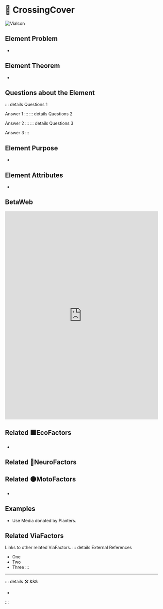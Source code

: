 
# 🔻 <via>CrossingCover</via>

![ViaIcon](/Via/Via_Icon.png)

## Element Problem

-

## Element Theorem

-

## Questions about the Element

::: details Questions 1

Answer 1
:::
::: details Questions 2

Answer 2
:::
::: details Questions 3

Answer 3
:::

## Element Purpose

-

## Element Attributes

-

## BetaWeb

<iframe
    width="100%"
    height="684"
    frameborder="0"
    src="https://observablehq.com/embed/@d3/force-directed-graph/2?cells=chart"
></iframe>

## Related 🟩<eko>EcoFactors</eko>

-

## Related 💜<neuro>NeuroFactors</neuro>

## Related 🟠<moto>MotoFactors</moto>

-

## Examples

- Use Media donated by Planters.

## Related <via>ViaFactors</via>

Links to other related ViaFactors.
::: details External References

- One
- Two
- Three
:::

---

<!-- =================================================== -->
<!-- =================================================== -->
<!-- =================================================== -->
<!-- =================================================== -->
<!-- =================================================== -->
::: details 🛠 <dev>&&&</dev>

-

:::
